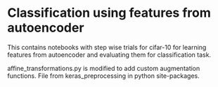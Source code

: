 # Classification using features from autoencoder

This contains notebooks with step wise trials for cifar-10 for learning features from autoencoder and evaluating them for classification task.

affine_transformations.py is modified to add custom augmentation functions. File from keras_preprocessing in python site-packages.

